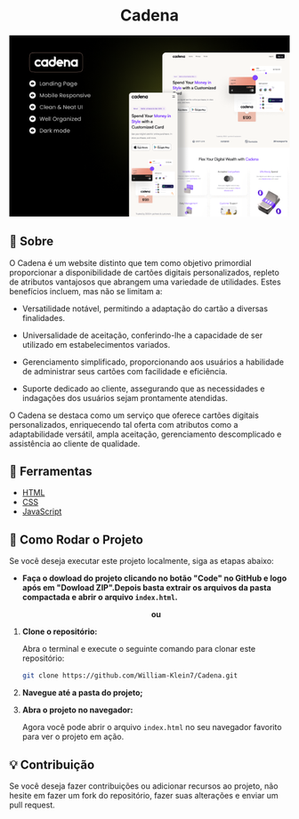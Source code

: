 <h1 align="center">Cadena</h1>
<div align="center">
<img src="imagens/image.png"/>
</div>

## 📔 Sobre
O Cadena é um website distinto que tem como objetivo primordial proporcionar a disponibilidade de cartões digitais personalizados, repleto de atributos vantajosos que abrangem uma variedade de utilidades. Estes benefícios incluem, mas não se limitam a:

- Versatilidade notável, permitindo a adaptação do cartão a diversas finalidades.

- Universalidade de aceitação, conferindo-lhe a capacidade de ser utilizado em estabelecimentos variados.

- Gerenciamento simplificado, proporcionando aos usuários a habilidade de administrar seus cartões com facilidade e eficiência.

- Suporte dedicado ao cliente, assegurando que as necessidades e indagações dos usuários sejam prontamente atendidas.

O Cadena se destaca como um serviço que oferece cartões digitais personalizados, enriquecendo tal oferta com atributos como a adaptabilidade versátil, ampla aceitação, gerenciamento descomplicado e assistência ao cliente de qualidade.

## 🔨 Ferramentas
- [HTML](https://www.w3schools.com/TAGS/default.asp)
- [CSS](https://developer.mozilla.org/en-US/docs/Web/CSS)
- [JavaScript](https://developer.mozilla.org/en-US/docs/Web/JavaScript)

## 🔁 Como Rodar o Projeto

Se você deseja executar este projeto localmente, siga as etapas abaixo:

- **Faça o dowload do projeto clicando no botão "Code" no GitHub e logo após em "Dowload ZIP".Depois basta extrair os arquivos da pasta compactada e abrir o arquivo `index.html`.**
     <p align="center"><strong>ou</strong></p>

1. **Clone o repositório:**

    Abra o terminal e execute o seguinte comando para clonar este repositório:

    ```bash
    git clone https://github.com/William-Klein7/Cadena.git
    ```
   

2. **Navegue até a pasta do projeto;**

3. **Abra o projeto no navegador:**

    Agora você pode abrir o arquivo `index.html` no seu navegador favorito para ver o projeto em ação.


## 💡 Contribuição
Se você deseja fazer contribuições ou adicionar recursos ao projeto, não hesite em fazer um fork do repositório, fazer suas alterações e enviar um pull request.
